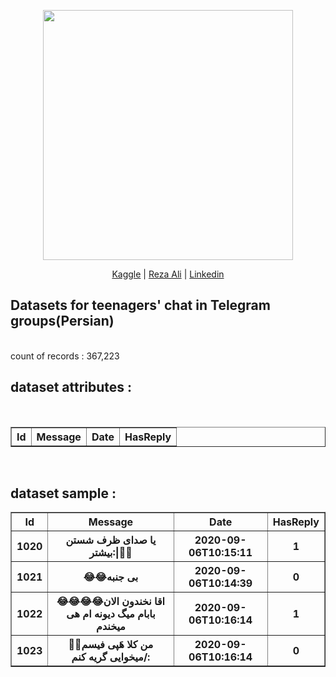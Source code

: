<p align="center"><img src="https://focanocliente.com.br/wp-content/uploads/2020/03/chat-bot.png" width="400"></p>

<p align="center">
<a href="https://www.kaggle.com/rezaali">Kaggle</a>   | 
<a href="https://rezaalie.ir"> Reza Ali</a>  |
<a href="https://www.linkedin.com/in/rezaalie/">Linkedin</a>
</p>

## Datasets for teenagers' chat in Telegram groups(Persian)
<br>
count of records : 367,223

## dataset attributes :
<br>
<table border='1'>
  <tr>
    <th>Id</th>
    <th>Message</th>
    <th>Date</th>
    <th>HasReply</th>
  </tr>
</table>


<br>

## dataset sample :
<table border='1'>
  <tr>
    <th>Id</th>
    <th>Message</th>
    <th>Date</th>
    <th>HasReply</th>
  </tr>
    <tr>
    <th>1020</th>
    <th>یا صدای ظرف شستن بیشتر:|🤦😂</th>
    <th>2020-09-06T10:15:11</th>
    <th>1</th>
  </tr>
    </tr>
    <tr>
    <th>1021</th>
    <th>😂😂بی جنبه</th>
    <th>2020-09-06T10:14:39</th>
    <th>0</th>
  </tr>
   </tr>
    <tr>
    <th>1022</th>
    <th>😂😂😂😂اقا نخندون الان بابام میگ دیونه ام هی میخندم</th>
    <th>2020-09-06T10:16:14</th>
    <th>1</th>
  </tr> 
   </tr>
   </tr>
    <tr>
    <th>1023</th>
    <th>🚶‍♀من کلا هَپی فیسم میخوایی گریه کنم/:</th>
    <th>2020-09-06T10:16:14</th>
    <th>0</th>
  </tr>

</table>

